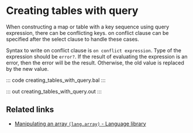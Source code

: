 # Creating tables with query

When constructing a map or table with a key sequence using query expression,  there can be conflicting keys. on conflict clause can be specified after the select clause to handle these cases.

Syntax to write on conflict clause is `on conflict expression`. Type of the expression should be `error?`. If the result of evaluating the expression is an error, then the error will be the result. Otherwise, the old value is replaced by the new value.

::: code creating_tables_with_query.bal :::

::: out creating_tables_with_query.out :::

## Related links
- [Manipulating an array `(lang.array)` - Language library](https://lib.ballerina.io/ballerina/lang.array)
